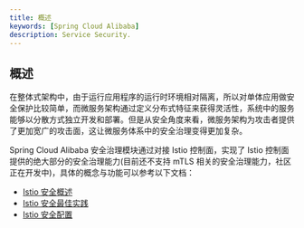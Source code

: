 ```yaml
---
title: 概述
keywords: [Spring Cloud Alibaba]
description: Service Security.
---
```


## 概述

在整体式架构中，由于运行应用程序的运行时环境相对隔离，所以对单体应用做安全保护比较简单，而微服务架构通过定义分布式特征来获得灵活性，系统中的服务能够以分散方式独立开发和部署。但是从安全角度来看，微服务架构为攻击者提供了更加宽广的攻击面，这让微服务体系中的安全治理变得更加复杂。

Spring Cloud Alibaba 安全治理模块通过对接 Istio 控制面，实现了 Istio 控制面提供的绝大部分的安全治理能力(目前还不支持 mTLS 相关的安全治理能力，社区正在开发中)，具体的概念与功能可以参考以下文档：

- [Istio 安全概述](https://istio.io/latest/zh/docs/concepts/security/#authorization)
- [Istio 安全最佳实践](https://istio.io/latest/zh/docs/tasks/security/)
- [Istio 安全配置](https://istio.io/latest/zh/docs/reference/config/security/)
